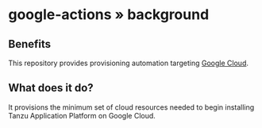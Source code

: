 # google-actions » background

## Benefits

This repository provides provisioning automation targeting [Google Cloud](https://cloud.google.com/).


## What does it do?

It provisions the minimum set of cloud resources needed to begin installing Tanzu Application Platform on Google Cloud.
